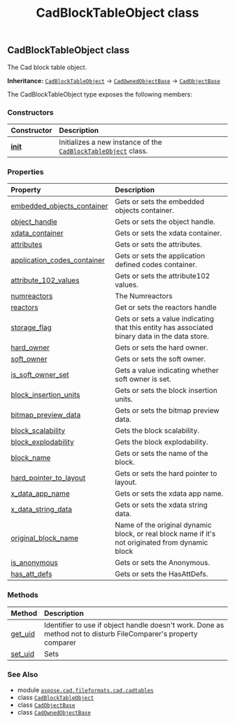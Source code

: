 ﻿---
title: CadBlockTableObject class
second_title: Aspose.CAD for Python via .NET API References
description: 
type: docs
weight: 20
url: /python-net/aspose.cad.fileformats.cad.cadtables/cadblocktableobject/
is_root: false
---

## CadBlockTableObject class

The Cad block table object.



**Inheritance:** [`CadBlockTableObject`](/cad/python-net/aspose.cad.fileformats.cad.cadtables/cadblocktableobject) → 
[`CadOwnedObjectBase`](/cad/python-net/aspose.cad.fileformats.cad.cadobjects/cadownedobjectbase) → 
[`CadObjectBase`](/cad/python-net/aspose.cad.fileformats.cad.cadobjects/cadobjectbase)



The CadBlockTableObject type exposes the following members:

### Constructors
| Constructor | Description |
| :- | :- |
| [__init__](/cad/python-net/aspose.cad.fileformats.cad.cadtables/cadblocktableobject/__init__/#) | Initializes a new instance of the [`CadBlockTableObject`](/cad/python-net/aspose.cad.fileformats.cad.cadtables/cadblocktableobject) class. |


### Properties
| Property | Description |
| :- | :- |
| [embedded_objects_container](/cad/python-net/aspose.cad.fileformats.cad.cadtables/cadblocktableobject/embedded_objects_container) | Gets or sets the embedded objects container. |
| [object_handle](/cad/python-net/aspose.cad.fileformats.cad.cadtables/cadblocktableobject/object_handle) | Gets or sets the object handle. |
| [xdata_container](/cad/python-net/aspose.cad.fileformats.cad.cadtables/cadblocktableobject/xdata_container) | Gets or sets the xdata container. |
| [attributes](/cad/python-net/aspose.cad.fileformats.cad.cadtables/cadblocktableobject/attributes) | Gets or sets the attributes. |
| [application_codes_container](/cad/python-net/aspose.cad.fileformats.cad.cadtables/cadblocktableobject/application_codes_container) | Gets or sets the application defined codes container. |
| [attribute_102_values](/cad/python-net/aspose.cad.fileformats.cad.cadtables/cadblocktableobject/attribute_102_values) | Gets or sets the attribute102 values. |
| [numreactors](/cad/python-net/aspose.cad.fileformats.cad.cadtables/cadblocktableobject/numreactors) | The Numreactors |
| [reactors](/cad/python-net/aspose.cad.fileformats.cad.cadtables/cadblocktableobject/reactors) | Get or sets the reactors handle |
| [storage_flag](/cad/python-net/aspose.cad.fileformats.cad.cadtables/cadblocktableobject/storage_flag) | Gets or sets a value indicating that this entity has associated binary data in the data store. |
| [hard_owner](/cad/python-net/aspose.cad.fileformats.cad.cadtables/cadblocktableobject/hard_owner) | Gets or sets the hard owner. |
| [soft_owner](/cad/python-net/aspose.cad.fileformats.cad.cadtables/cadblocktableobject/soft_owner) | Gets or sets the soft owner. |
| [is_soft_owner_set](/cad/python-net/aspose.cad.fileformats.cad.cadtables/cadblocktableobject/is_soft_owner_set) | Gets a value indicating whether soft owner is set. |
| [block_insertion_units](/cad/python-net/aspose.cad.fileformats.cad.cadtables/cadblocktableobject/block_insertion_units) | Gets or sets the block insertion units. |
| [bitmap_preview_data](/cad/python-net/aspose.cad.fileformats.cad.cadtables/cadblocktableobject/bitmap_preview_data) | Gets or sets the bitmap preview data. |
| [block_scalability](/cad/python-net/aspose.cad.fileformats.cad.cadtables/cadblocktableobject/block_scalability) | Gets the block scalability. |
| [block_explodability](/cad/python-net/aspose.cad.fileformats.cad.cadtables/cadblocktableobject/block_explodability) | Gets the block explodability. |
| [block_name](/cad/python-net/aspose.cad.fileformats.cad.cadtables/cadblocktableobject/block_name) | Gets or sets the name of the block. |
| [hard_pointer_to_layout](/cad/python-net/aspose.cad.fileformats.cad.cadtables/cadblocktableobject/hard_pointer_to_layout) | Gets or sets the hard pointer to layout. |
| [x_data_app_name](/cad/python-net/aspose.cad.fileformats.cad.cadtables/cadblocktableobject/x_data_app_name) | Gets or sets the xdata app name. |
| [x_data_string_data](/cad/python-net/aspose.cad.fileformats.cad.cadtables/cadblocktableobject/x_data_string_data) | Gets or sets the xdata string data. |
| [original_block_name](/cad/python-net/aspose.cad.fileformats.cad.cadtables/cadblocktableobject/original_block_name) | Name of the original dynamic block, or real block name if it's not originated from dynamic block |
| [is_anonymous](/cad/python-net/aspose.cad.fileformats.cad.cadtables/cadblocktableobject/is_anonymous) | Gets or sets the Anonymous. |
| [has_att_defs](/cad/python-net/aspose.cad.fileformats.cad.cadtables/cadblocktableobject/has_att_defs) | Gets or sets the HasAttDefs. |


### Methods
| Method | Description |
| :- | :- |
| [get_uid](/cad/python-net/aspose.cad.fileformats.cad.cadtables/cadblocktableobject/get_uid/#) | Identifier to use if object handle doesn't work. Done as method not to disturb FileComparer's property comparer |
| [set_uid](/cad/python-net/aspose.cad.fileformats.cad.cadtables/cadblocktableobject/set_uid/#str) | Sets |



### See Also
* module [`aspose.cad.fileformats.cad.cadtables`](..)
* class [`CadBlockTableObject`](/cad/python-net/aspose.cad.fileformats.cad.cadtables/cadblocktableobject)
* class [`CadObjectBase`](/cad/python-net/aspose.cad.fileformats.cad.cadobjects/cadobjectbase)
* class [`CadOwnedObjectBase`](/cad/python-net/aspose.cad.fileformats.cad.cadobjects/cadownedobjectbase)
